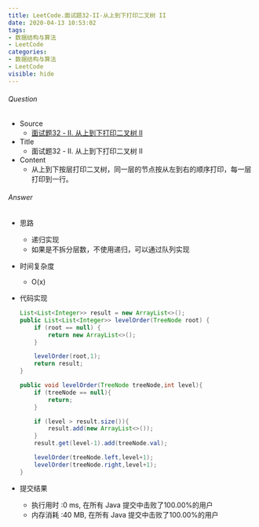 ```yaml
---
title: LeetCode.面试题32-II-从上到下打印二叉树 II
date: 2020-04-13 10:53:02
tags:
- 数据结构与算法
- LeetCode
categories:
- 数据结构与算法
- LeetCode
visible: hide
---
```

###### Question
- Source
	- [面试题32 - II. 从上到下打印二叉树 II](https://leetcode-cn.com/problems/cong-shang-dao-xia-da-yin-er-cha-shu-ii-lcof/) 
- Title
	- 面试题32 - II. 从上到下打印二叉树 II 
- Content
	- 从上到下按层打印二叉树，同一层的节点按从左到右的顺序打印，每一层打印到一行。
	 
<!--more-->

###### Answer
- 思路
	- 递归实现
	- 如果是不拆分层数，不使用递归，可以通过队列实现 
- 时间复杂度
	- O(x) 	
- 代码实现

	```Java
	List<List<Integer>> result = new ArrayList<>();
    public List<List<Integer>> levelOrder(TreeNode root) {
        if (root == null) {
            return new ArrayList<>();
        }

        levelOrder(root,1);
        return result;
    }

    public void levelOrder(TreeNode treeNode,int level){
        if (treeNode == null){
            return;
        }

        if (level > result.size()){
            result.add(new ArrayList<>());
        }
        result.get(level-1).add(treeNode.val);

        levelOrder(treeNode.left,level+1);
        levelOrder(treeNode.right,level+1);
    }
	```
- 提交结果
	- 执行用时 :0 ms, 在所有 Java 提交中击败了100.00%的用户
	- 内存消耗 :40 MB, 在所有 Java 提交中击败了100.00%的用户
